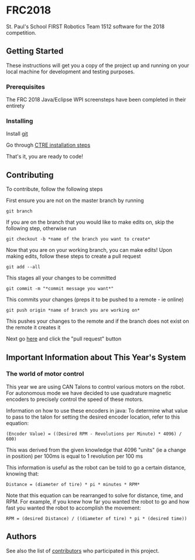 # FRC2018
St. Paul's School FIRST Robotics Team 1512 software for the 2018 competition.

## Getting Started

These instructions will get you a copy of the project up and running on your local machine for development and testing purposes.

### Prerequisites

The FRC 2018 Java/Eclipse WPI screensteps have been completed in their entirety

### Installing

Install [git](https://git-scm.com/downloads)

Go through [CTRE installation steps](http://www.ctr-electronics.com/downloads/pdf/CTRE%20Toolsuite%20Installation%20Guide.pdf)

That's it, you are ready to code!

## Contributing

To contribute, follow the following steps

First ensure you are not on the master branch by running
```
git branch
```
If you are on the branch that you would like to make edits on, skip the following step, otherwise run
```
git checkout -b *name of the branch you want to create*
```
Now that you are on your working branch, you can make edits! Upon making edits, follow these steps to create a pull request

```
git add --all
```
This stages all your changes to be committed
```
git commit -m "*commit message you want*"
```
This commits your changes (preps it to be pushed to a remote - ie online)
```
git push origin *name of branch you are working on*
```
This pushes your changes to the remote and if the branch does not exist on the remote it creates it

Next go [here](https://github.com/spseng/FRC2018/branches) and click the "pull request" button


## Important Information about This Year's System

### The world of motor control
This year we are using CAN Talons to control various motors on the robot. For autonomous mode we have decided to use quadrature magnetic encoders to precisely control the speed of these motors.

Information on how to use these encoders in java:
To determine what value to pass to the talon for setting the desired encoder location, refer to this equation:
```
(Encoder Value) = ((Desired RPM - Revolutions per Minute) * 4096) / 600)
```
This was derived from the given knowledge that 4096 "units" (ie a change in position) per 100ms is equal to 1 revolution per 100 ms

This information is useful as the robot can be told to go a certain distance, knowing that:
```
Distance = (diameter of tire) * pi * minutes * RPM*
```
Note that this equation can be rearranged to solve for distance, time, and RPM. For example, if you knew how far you wanted the robot to go and how fast you wanted the robot to accomplish the movement:
```
RPM = (desired Distance) / ((diameter of tire) * pi * (desired time))
```

## Authors

See also the list of [contributors](https://github.com/your/project/contributors) who participated in this project.
